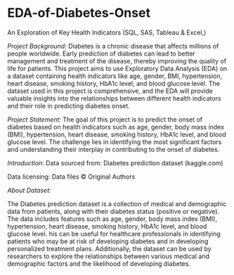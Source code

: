 # EDA-of-Diabetes-Onset
An Exploration of Key Health Indicators (SQL, SAS, Tableau &amp; Excel,)

*Project Background:*
Diabetes is a chronic disease that affects millions of people worldwide. Early prediction of diabetes can lead to better management and treatment of the disease, thereby improving the quality of life for patients. This project aims to use Exploratory Data Analysis (EDA) on a dataset containing health indicators like age, gender, BMI, hypertension, heart disease, smoking history, HbA1c level, and blood glucose level. The dataset used in this project is comprehensive, and the EDA will provide valuable insights into the relationships between different health indicators and their role in predicting diabetes onset.

*Project Statement:*
The goal of this project is to predict the onset of diabetes based on health indicators such as age, gender, body mass index (BMI), hypertension, heart disease, smoking history, HbA1c level, and blood glucose level. The challenge lies in identifying the most significant factors and understanding their interplay in contributing to the onset of diabetes.

*Introduction:*
Data sourced from: Diabetes prediction dataset (kaggle.com)

Data licensing: Data files © Original Authors

*About Dataset:*

The Diabetes prediction dataset is a collection of medical and demographic data from patients, along with their diabetes status (positive or negative). The data includes features such as age, gender, body mass index (BMI), hypertension, heart disease, smoking history, HbA1c level, and blood glucose level. his can be useful for healthcare professionals in identifying patients who may be at risk of developing diabetes and in developing personalized treatment plans. Additionally, the dataset can be used by researchers to explore the relationships between various medical and demographic factors and the likelihood of developing diabetes.
